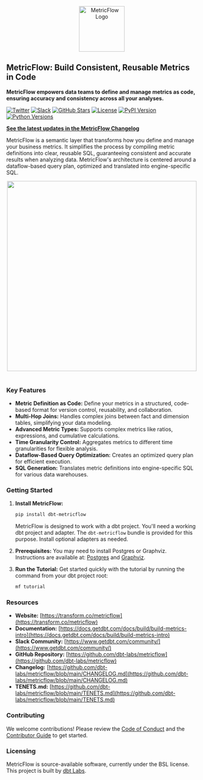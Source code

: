 <p align="center">
  <a target="_blank" href="https://transform.co/metricflow">
    <picture>
      <img  alt="MetricFlow Logo" src="https://github.com/dbt-labs/metricflow/raw/main/assets/MetricFlow_logo.png" width="auto" height="120">
    </picture>
  </a>
</p>

## MetricFlow: Build Consistent, Reusable Metrics in Code

**MetricFlow empowers data teams to define and manage metrics as code, ensuring accuracy and consistency across all your analyses.**

[![Twitter](https://img.shields.io/twitter/follow/dbt_labs?labelColor=image.png&color=163B36&logo=twitter&style=flat)](https://twitter.com/dbt_labs)
[![Slack](https://img.shields.io/badge/Slack-join-163B36)](https://www.getdbt.com/community/)
[![GitHub Stars](https://img.shields.io/github/stars/dbt-labs/metricflow?labelColor=image.png&color=163B36&logo=github)](https://github.com/dbt-labs/metricflow)
[![License](https://img.shields.io/pypi/l/metricflow?color=163B36&logo=AGPL-3.0)](https://github.com/dbt-labs/metricflow/blob/master/LICENSE)
[![PyPI Version](https://img.shields.io/pypi/v/metricflow?labelColor=&color=163B36)](https://pypi.org/project/metricflow/)
[![Python Versions](https://img.shields.io/pypi/pyversions/metricflow?labelColor=&color=163B36)](https://pypi.org/project/metricflow/)

**[See the latest updates in the MetricFlow Changelog](https://github.com/dbt-labs/metricflow/blob/main/CHANGELOG.md)**

MetricFlow is a semantic layer that transforms how you define and manage your business metrics. It simplifies the process by compiling metric definitions into clear, reusable SQL, guaranteeing consistent and accurate results when analyzing data. MetricFlow's architecture is centered around a dataflow-based query plan, optimized and translated into engine-specific SQL.

<p align="center">
<img src="https://github.com/dbt-labs/metricflow/raw/main/assets/example_plan.svg" height="500"/>
<br /><br />
</p>

### Key Features

*   **Metric Definition as Code:** Define your metrics in a structured, code-based format for version control, reusability, and collaboration.
*   **Multi-Hop Joins:** Handles complex joins between fact and dimension tables, simplifying your data modeling.
*   **Advanced Metric Types:** Supports complex metrics like ratios, expressions, and cumulative calculations.
*   **Time Granularity Control:** Aggregates metrics to different time granularities for flexible analysis.
*   **Dataflow-Based Query Optimization:** Creates an optimized query plan for efficient execution.
*   **SQL Generation:** Translates metric definitions into engine-specific SQL for various data warehouses.

### Getting Started

1.  **Install MetricFlow:**

    ```bash
    pip install dbt-metricflow
    ```

    MetricFlow is designed to work with a dbt project. You'll need a working dbt project and adapter. The `dbt-metricflow` bundle is provided for this purpose. Install optional adapters as needed.
2.  **Prerequisites:** You may need to install Postgres or Graphviz. Instructions are available at:  [Postgres](https://www.postgresql.org/download/) and [Graphviz](https://www.graphviz.org/download/).

3.  **Run the Tutorial:** Get started quickly with the tutorial by running the command from your dbt project root:

    ```bash
    mf tutorial
    ```

### Resources

*   **Website:** [https://transform.co/metricflow](https://transform.co/metricflow)
*   **Documentation:** [https://docs.getdbt.com/docs/build/build-metrics-intro](https://docs.getdbt.com/docs/build/build-metrics-intro)
*   **Slack Community:** [https://www.getdbt.com/community/](https://www.getdbt.com/community/)
*   **GitHub Repository:** [https://github.com/dbt-labs/metricflow](https://github.com/dbt-labs/metricflow)
*   **Changelog:** [https://github.com/dbt-labs/metricflow/blob/main/CHANGELOG.md](https://github.com/dbt-labs/metricflow/blob/main/CHANGELOG.md)
*   **TENETS.md:** [https://github.com/dbt-labs/metricflow/blob/main/TENETS.md](https://github.com/dbt-labs/metricflow/blob/main/TENETS.md)

### Contributing

We welcome contributions! Please review the [Code of Conduct](https://docs.getdbt.com/community/resources/code-of-conduct) and the [Contributor Guide](https://github.com/dbt-labs/metricflow/blob/main/CONTRIBUTING.md) to get started.

### Licensing

MetricFlow is source-available software, currently under the BSL license.
This project is built by [dbt Labs](https://www.getdbt.com/).